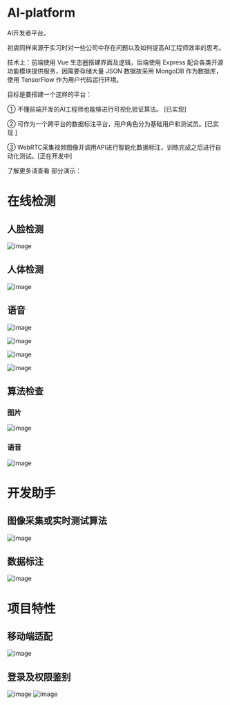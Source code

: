 # AI-platform
AI开发者平台。

初衷同样来源于实习时对一些公司中存在问题以及如何提高AI工程师效率的思考。

技术上：前端使用 Vue 生态圈搭建界面及逻辑，后端使用 Express 配合各类开源功能模块提供服务，因需要存储大量 JSON 数据故采用 MongoDB 作为数据库，使用 TensorFlow 作为用户代码运行环境。

目标是要搭建一个这样的平台：

① 不懂前端开发的AI工程师也能够进行可视化验证算法。 [已实现]

② 可作为一个跨平台的数据标注平台，用户角色分为基础用户和测试员。[已实现 ]

③ WebRTC采集视频图像并调用API进行智能化数据标注，训练完成之后进行自动化测试。[正在开发中]

了解更多请查看
部分演示：


# 在线检测

## 人脸检测
![image](https://github.com/herozhou/AI-platform/blob/master/static/facereconize.gif?raw=true)

## 人体检测

![image](https://github.com/herozhou/AI-platform/blob/master/static/bodydetect.gif?raw=true)

## 语音
![image](https://github.com/herozhou/AI-platform/blob/master/static/speech1.gif?raw=true)

![image](https://github.com/herozhou/AI-platform/blob/master/static/speech2.gif?raw=true)

![image](https://github.com/herozhou/AI-platform/blob/master/static/speech3.gif?raw=true)

![image](https://github.com/herozhou/AI-platform/blob/master/static/speech4.gif?raw=true)


## 算法检查
### 图片
![image](https://github.com/herozhou/AI-platform/blob/master/static/checkimage.gif?raw=true)

### 语音
![image](https://github.com/herozhou/AI-platform/blob/master/static/checkspeech.gif?raw=true)


# 开发助手

## 图像采集或实时测试算法
![image](https://github.com/herozhou/AI-platform/blob/master/static/ar.gif?raw=true)


## 数据标注
![image](https://github.com/herozhou/AI-platform/blob/master/static/datalabel.gif?raw=true)

# 项目特性
## 移动端适配
![image](https://github.com/herozhou/AI-platform/blob/master/static/datalabelmobile.gif?raw=true)

## 登录及权限鉴别
![image](https://github.com/herozhou/AI-platform/blob/master/static/login1.gif?raw=true)
![image](https://github.com/herozhou/AI-platform/blob/master/static/login2.gif?raw=true)

